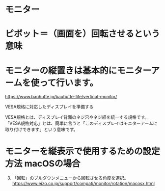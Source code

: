 # モニター
# ピボット＝（画面を）回転させるという意味

# モニターの縦置きは基本的にモニターアームを使って行います。

https://www.bauhutte.jp/bauhutte-life/vertical-monitor/

VESA規格に対応したディスプレイを準備する

VESA規格とは、ディスプレイ背面のネジ穴やネジ経を統一する規格です。「VESA規格対応」とは、簡単に言うと「このディスプレイはモニターアームに取り付けできます」という意味です。


# モニターを縦表示で使用するための設定方法 macOSの場合
3. 「回転」のプルダウンメニューから回転させる角度を選択。
https://www.eizo.co.jp/support/compati/monitor/rotation/macosx.html
